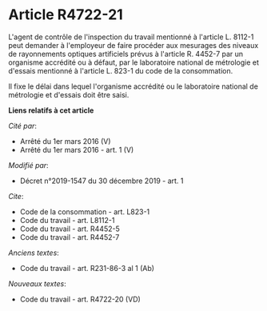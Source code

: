 # Article R4722-21

L'agent de contrôle de l'inspection du travail mentionné à l'article L. 8112-1 peut demander à l'employeur de faire procéder
aux mesurages des niveaux de rayonnements optiques artificiels prévus à l'article R. 4452-7 par un organisme accrédité ou à
défaut, par le laboratoire national de métrologie et d'essais mentionné à l'article L. 823-1 du code de la consommation.

Il fixe le délai dans lequel l'organisme accrédité ou le laboratoire national de métrologie et d'essais doit être saisi.

**Liens relatifs à cet article**

_Cité par_:

  - Arrêté du 1er mars 2016 (V)
  - Arrêté du 1er mars 2016 - art. 1 (V)

_Modifié par_:

  - Décret n°2019-1547 du 30 décembre 2019 - art. 1

_Cite_:

  - Code de la consommation - art. L823-1
  - Code du travail - art. L8112-1
  - Code du travail - art. R4452-5
  - Code du travail - art. R4452-7

_Anciens textes_:

  - Code du travail - art. R231-86-3 al 1 (Ab)

_Nouveaux textes_:

  - Code du travail - art. R4722-20 (VD)
